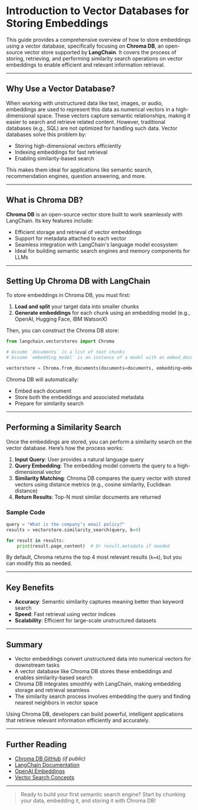 # Introduction to Vector Databases for Storing Embeddings

This guide provides a comprehensive overview of how to store embeddings using a vector database, specifically focusing on **Chroma DB**, an open-source vector store supported by **LangChain**. It covers the process of storing, retrieving, and performing similarity search operations on vector embeddings to enable efficient and relevant information retrieval.

---

## Why Use a Vector Database?

When working with unstructured data like text, images, or audio, embeddings are used to represent this data as numerical vectors in a high-dimensional space. These vectors capture semantic relationships, making it easier to search and retrieve related content. However, traditional databases (e.g., SQL) are not optimized for handling such data. Vector databases solve this problem by:

* Storing high-dimensional vectors efficiently
* Indexing embeddings for fast retrieval
* Enabling similarity-based search

This makes them ideal for applications like semantic search, recommendation engines, question answering, and more.

---

## What is Chroma DB?

**Chroma DB** is an open-source vector store built to work seamlessly with LangChain. Its key features include:

* Efficient storage and retrieval of vector embeddings
* Support for metadata attached to each vector
* Seamless integration with LangChain's language model ecosystem
* Ideal for building semantic search engines and memory components for LLMs

---

## Setting Up Chroma DB with LangChain

To store embeddings in Chroma DB, you must first:

1. **Load and split** your target data into smaller chunks
2. **Generate embeddings** for each chunk using an embedding model (e.g., OpenAI, Hugging Face, IBM WatsonX)

Then, you can construct the Chroma DB store:

```python
from langchain.vectorstores import Chroma

# Assume `documents` is a list of text chunks
# Assume `embedding_model` is an instance of a model with an embed_documents method

vectorstore = Chroma.from_documents(documents=documents, embedding=embedding_model)
```

Chroma DB will automatically:

* Embed each document
* Store both the embeddings and associated metadata
* Prepare for similarity search

---

## Performing a Similarity Search

Once the embeddings are stored, you can perform a similarity search on the vector database. Here’s how the process works:

1. **Input Query**: User provides a natural language query
2. **Query Embedding**: The embedding model converts the query to a high-dimensional vector
3. **Similarity Matching**: Chroma DB compares the query vector with stored vectors using distance metrics (e.g., cosine similarity, Euclidean distance)
4. **Return Results**: Top-N most similar documents are returned

### Sample Code

```python
query = "What is the company’s email policy?"
results = vectorstore.similarity_search(query, k=4)

for result in results:
    print(result.page_content)  # Or result.metadata if needed
```

By default, Chroma returns the top 4 most relevant results (`k=4`), but you can modify this as needed.

---

## Key Benefits

* **Accuracy**: Semantic similarity captures meaning better than keyword search
* **Speed**: Fast retrieval using vector indices
* **Scalability**: Efficient for large-scale unstructured datasets

---

## Summary

* Vector embeddings convert unstructured data into numerical vectors for downstream tasks
* A vector database like Chroma DB stores these embeddings and enables similarity-based search
* Chroma DB integrates smoothly with LangChain, making embedding storage and retrieval seamless
* The similarity search process involves embedding the query and finding nearest neighbors in vector space

Using Chroma DB, developers can build powerful, intelligent applications that retrieve relevant information efficiently and accurately.

---

## Further Reading

* [Chroma DB GitHub](https://github.com/chroma-core/chroma) *(if public)*
* [LangChain Documentation](https://docs.langchain.com)
* [OpenAI Embeddings](https://platform.openai.com/docs/guides/embeddings)
* [Vector Search Concepts](https://www.pinecone.io/learn/vector-search/)

---

> Ready to build your first semantic search engine? Start by chunking your data, embedding it, and storing it with Chroma DB!
